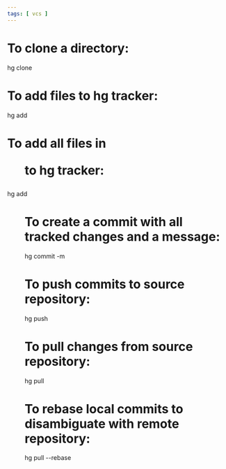 ```yaml
---
tags: [ vcs ]
---
```

# To clone a directory:
hg clone

# To add files to hg tracker:
hg add <file>

# To add all files in <dir> to hg tracker:
hg add <dir>

# To create a commit with all tracked changes and a message:
hg commit -m <message>

# To push commits to source repository:
hg push

# To pull changes from source repository:
hg pull

# To rebase local commits to disambiguate with remote repository:
hg pull --rebase

